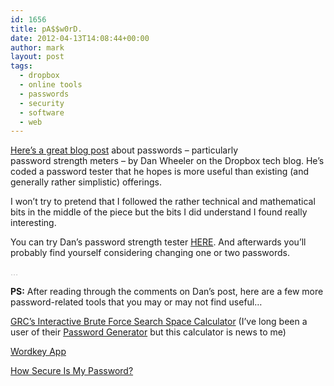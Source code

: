 ```yaml
---
id: 1656
title: pA$$w0rD.
date: 2012-04-13T14:08:44+00:00
author: mark
layout: post
tags:
  - dropbox
  - online tools
  - passwords
  - security
  - software
  - web
---
```

[Here&#8217;s a great blog post](http://tech.dropbox.com/?p=165) about passwords &#8211; particularly password strength meters &#8211; by Dan Wheeler on the Dropbox tech blog. He&#8217;s coded a password tester that he hopes is more useful than existing (and generally rather simplistic) offerings.

I won&#8217;t try to pretend that I followed the rather technical and mathematical bits in the middle of the piece but the bits I did understand I found really interesting.

You can try Dan&#8217;s password strength tester [HERE](http://dl.dropbox.com/u/209/zxcvbn/test/index.html). And afterwards you&#8217;ll probably find yourself considering changing one or two passwords.

<span style="color: #c0c0c0;">&#8230;</span>

**PS:** After reading through the comments on Dan&#8217;s post, here are a few more password-related tools that you may or may not find useful&#8230;

[GRC&#8217;s Interactive Brute Force Search Space Calculator](https://www.grc.com/haystack.htm) (I&#8217;ve long been a user of their [Password Generator](https://www.grc.com/passwords.htm) but this calculator is news to me)

[Wordkey App](http://chxo.com/widgets/wordkey/wordkey.html)

[How Secure Is My Password?](http://howsecureismypassword.net/)

&nbsp;